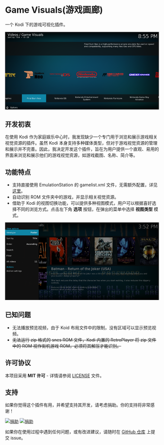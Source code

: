 # Game Visuals(游戏画廊)
一个 Kodi 下的游戏可视化插件。

![](../resources/screenshots/list.png)

## 开发初衷
在使用 Kodi 作为家庭娱乐中心时，我发现缺少一个专门用于浏览和展示游戏相关视觉资源的插件。虽然 Kodi 本身支持多种媒体类型，但对于游戏视觉资源的管理和展示并不完善。因此，我决定开发这个插件，旨在为用户提供一个直观、易用的界面来浏览和展示他们的游戏视觉资源，如游戏截图、名称、简介等。

## 功能特点
- 支持直接使用 EmulationStation 的 gamelist.xml 文件，无需额外配置，详见 [这里](wiki/zh/gamelist-usage.md)。
- 自动识别 ROM 文件夹中的游戏，并显示相关视觉资源。
- 借助于 Kodi 的视图切换功能，可以提供多种视图模式，用户可以根据喜好选择不同的浏览方式。点击左下角 **选项** 按钮，在弹出的菜单中选择 **视图类型** 模式。

![](../resources/screenshots/view_modes.png)

## 已知问题
- 无法播放预览视频，由于 Koid 布局文件中的限制，没有区域可以显示预览视频。
- ~~无法运行 zip 格式的 snes ROM 文件，Kodi 内置的 RetroPlayer 将 zip 文件中的 ROM 视作街机游戏 ROM，必须将其解压才能识别。~~

## 许可协议

本项目采用 **MIT 许可** - 详情请参阅 [LICENSE](LICENSE.txt) 文件。

## 支持

如果你觉得这个插件有用，并希望支持其开发，请考虑捐助。你的支持将非常感谢！

[![捐助](https://img.shields.io/badge/Donate-PayPal-green.svg)](https://www.paypal.me/yunnysunny)
[![捐助](https://img.shields.io/badge/Donate-Alipay-green.svg)](https://whyun.com/alipay.png)

如果你在使用过程中遇到任何问题，或有改进建议，请随时在 [GitHub 仓库](https://github.com/yunnysunny/game-visuals) 上提交 issue。



